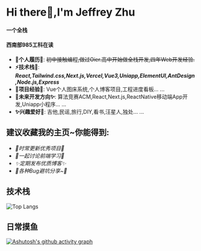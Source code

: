 
# Hi there👋,I'm Jeffrey Zhu
#### 一个全栈
#### 西南部985工科在读


+ **📝个人履历📄**: ~~初中接触编程,做过Oier.高中开始做全栈开发,四年Web开发经验.~~
+ **⚡️技术栈🚧**: ***React,Tailwind.css,Next.js,Vercel,Vue3,Uniapp,ElementUI,AntDesign,Node.js,Express***
+ **🎨项目经验🐧**: Vue个人图床系统,个人博客项目,工程进度看板... ...
+ **🚀未来开发方向✨**: 算法竞赛ACM,React,Next.js,ReactNative移动端App开发,Uniapp小程序... ...
+ **✨兴趣爱好🚀**: 吉他,民谣,旅行,DIY,看书,汪星人,独处... ...


## 建议收藏我的主页~你能得到:

+ *🔖时常更新优秀项目🚧*
+ *👷一起讨论前端学习🐧*
+ *✨定期发布优质博客✨*
+ *🎉各种Bug避坑分享~🐳*

## 技术栈
![Top Langs](https://github-readme-stats.vercel.app/api/top-langs/?username=JeffreyZhu0201&layout=compact&theme=tokyonight)
## 日常摸鱼
[![Ashutosh's github activity graph](https://github-readme-activity-graph.vercel.app/graph?username=JeffreyZhu0201&theme=react-dark)](https://github.com/ashutosh00710/github-readme-activity-graph)

